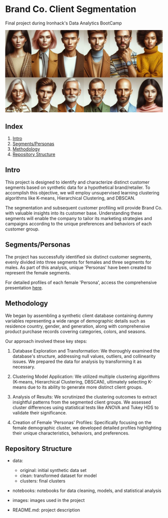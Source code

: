 # Brand Co. Client Segmentation

Final project during Ironhack's Data Analytics BootCamp

<center>
    <img src="./images/group2.jpeg" alt="Alt text" width="650">
</center>

## Index

1. [Intro](#intro)
2. [Segments/Personas](#segmentspersonas)
3. [Methodology](#methodology)
4. [Repository Structure](#repositorystructure)

## Intro <a name="intro"></a>

This project is designed to identify and characterize distinct customer segments based on synthetic data for a hypothetical brand/retailer. To accomplish this objective, we will employ unsupervised learning clustering algorithms like K-means, Hierarchical Clustering, and DBSCAN.

The segmentation and subsequent customer profiling will provide Brand Co. with valuable insights into its customer base. Understanding these segments will enable the company to tailor its marketing strategies and campaigns according to the unique preferences and behaviors of each customer group.

## Segments/Personas <a name="segmentspersonas"></a>

The project has successfully identified six distinct customer segments, evenly divided into three segments for females and three segments for males. As part of this analysis, unique 'Personas' have been created to represent the female segments.

For detailed profiles of each female 'Persona', access the comprehensive presentation [here](https://view.genial.ly/657050a9d853170013046bf7/interactive-content-ironhackcustomersegmentation).


## Methodology <a name="methodology"></a>

We began by assembling a synthetic client database containing dummy variables representing a wide range of demographic details such as residence country, gender, and generation, along with comprehensive product purchase records covering categories, colors, and seasons.

Our approach involved these key steps:

1. Database Exploration and Transformation: We thoroughly examined the database's structure, addressing null values, outliers, and collinearity issues. We prepared the data for analysis by transforming it as necessary.

2. Clustering Model Application: We utilized multiple clustering algorithms (K-means, Hierarchical Clustering, DBSCAN), ultimately selecting K-means due to its ability to generate more distinct client groups.

3. Analysis of Results: We scrutinized the clustering outcomes to extract insightful patterns from the segmented client groups. We assessed cluster differences using statistical tests like ANOVA and Tukey HDS to validate their significance.

4. Creation of Female 'Personas' Profiles: Specifically focusing on the female demographic cluster, we developed detailed profiles highlighting their unique characteristics, behaviors, and preferences.

## Repository Structure <a name="repositorystructure"></a>

- data: 
  - original: initial synthetic data set 
  - clean: transformed dataset for model
  - clusters: final clusters  

- notebooks: notebooks for data cleaning, models, and statistical analysis 

- images: images used in the project  

- README.md: project description    




